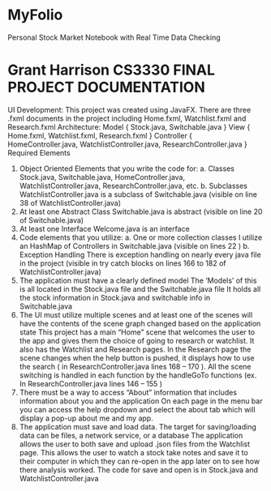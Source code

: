 # MyFolio
Personal Stock Market Notebook with Real Time Data Checking

# Grant Harrison  CS3330 FINAL PROJECT DOCUMENTATION 
UI Development: This project was created using JavaFX. There are three .fxml documents in the project including Home.fxml, Watchlist.fxml and Research.fxml 
Architecture: 
Model { Stock.java, Switchable.java }
View { Home.fxml, Watchlist.fxml, Research.fxml }
Controller { HomeController.java, WatchlistController.java, ResearchController.java } 
Required Elements 
1.	Object Oriented Elements that you write the code for:
 a. Classes 
Stock.java, Switchable.java, HomeController.java, WatchlistController.java, ResearchController.java, etc.
	b. Subclasses 
WatchlistController.java is a subclass of Switchable.java 
(visible on line 38 of WatchlistController.java) 
2.	At least one Abstract Class 
Switchable.java is abstract 
(visible on line 20 of Switchable.java) 
3.	At least one Interface 
Welcome.java is an interface 
2.	Code elements that you utilize: 
a. One or more collection classes
   	I utilize an HashMap of Controllers in Switchable.java (visible on lines 22 )
b. Exception Handling
 	There is exception handling on nearly every java file in the project (visible  in try catch blocks on lines 166 to 182 of WatchlistController.java) 
3.	The application must have a clearly defined model
The ‘Models’ of this is all located in the Stock.java file and the Switchable.java file
It holds all the stock information in Stock.java and switchable info in Switchable.java 
4.	The UI must utilize multiple scenes and at least one of the scenes will have the contents of the scene graph changed based on the application state 
This project has a main “Home” scene that welcomes the user to the app and gives them the choice of going to research or watchlist. It also has the Watchlist and Research pages. In the Research page the scene changes when the help button is pushed, it displays how to use the search ( in ResearchController.java lines 168 – 170 ). All the scene switching is handled in each function by the handleGoTo functions (ex. In ResearchController.java lines 146 – 155 )
5.	There must be a way to access “About” information that includes information about you and the application 
On each page in the menu bar you can access the help dropdown and select the about tab which will display a pop-up about me and my app.
6.	The application must save and load data. The target for saving/loading data can be files, a network service, or a database 
The application allows the user to both save and upload .json files from the Watchlist page. This allows the user to watch a stock take notes and save it to their computer in which they can re-open in the app later on to see how there analysis worked. The code for save and open is in Stock.java and WatchlistController.java

